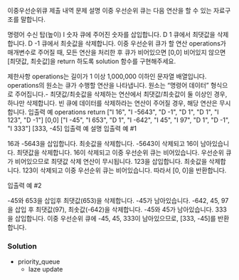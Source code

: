 이중우선순위큐
제출 내역
문제 설명
이중 우선순위 큐는 다음 연산을 할 수 있는 자료구조를 말합니다.

명령어	수신 탑(높이)
I 숫자	큐에 주어진 숫자를 삽입합니다.
D 1	큐에서 최댓값을 삭제합니다.
D -1	큐에서 최솟값을 삭제합니다.
이중 우선순위 큐가 할 연산 operations가 매개변수로 주어질 때, 모든 연산을 처리한 후 큐가 비어있으면 [0,0] 비어있지 않으면 [최댓값, 최솟값]을 return 하도록 solution 함수를 구현해주세요.

제한사항
operations는 길이가 1 이상 1,000,000 이하인 문자열 배열입니다.
operations의 원소는 큐가 수행할 연산을 나타냅니다.
원소는 “명령어 데이터” 형식으로 주어집니다.- 최댓값/최솟값을 삭제하는 연산에서 최댓값/최솟값이 둘 이상인 경우, 하나만 삭제합니다.
빈 큐에 데이터를 삭제하라는 연산이 주어질 경우, 해당 연산은 무시합니다.
입출력 예
operations	return
["I 16", "I -5643", "D -1", "D 1", "D 1", "I 123", "D -1"]	[0,0]
["I -45", "I 653", "D 1", "I -642", "I 45", "I 97", "D 1", "D -1", "I 333"]	[333, -45]
입출력 예 설명
입출력 예 #1

16과 -5643을 삽입합니다.
최솟값을 삭제합니다. -5643이 삭제되고 16이 남아있습니다.
최댓값을 삭제합니다. 16이 삭제되고 이중 우선순위 큐는 비어있습니다.
우선순위 큐가 비어있으므로 최댓값 삭제 연산이 무시됩니다.
123을 삽입합니다.
최솟값을 삭제합니다. 123이 삭제되고 이중 우선순위 큐는 비어있습니다.
따라서 [0, 0]을 반환합니다.

입출력 예 #2

-45와 653을 삽입후 최댓값(653)을 삭제합니다. -45가 남아있습니다.
-642, 45, 97을 삽입 후 최댓값(97), 최솟값(-642)을 삭제합니다. -45와 45가 남아있습니다.
333을 삽입합니다.
이중 우선순위 큐에 -45, 45, 333이 남아있으므로, [333, -45]를 반환합니다.

### Solution
- priority_queue
	- laze update


